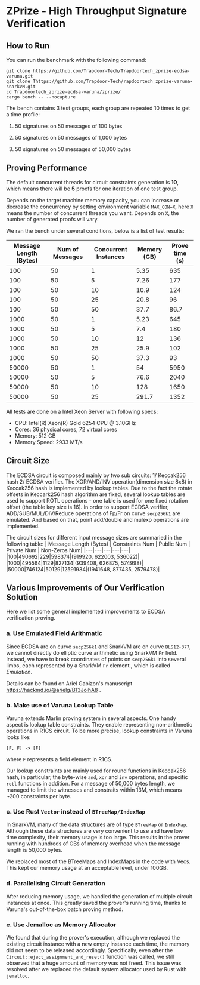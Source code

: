 # ZPrize - High Throughput Signature Verification

## How to Run
You can run the benchmark with the following command:

```
git clone https://github.com/Trapdoor-Tech/Trapdoortech_zprize-ecdsa-varuna.git
git clone Thttps://github.com/Trapdoor-Tech/rapdoortech_zprize-varuna-snarkVM.git
cd Trapdoortech_zprize-ecdsa-varuna/zprize/
cargo bench -- --nocapture
```

The bench contains 3 test groups, each group are repeated 10 times to get a time profile:

1. 50 signatures on 50 messages of 100 bytes

2. 50 signatures on 50 messages of 1,000 bytes

3. 50 signatures on 50 messages of 50,000 bytes




## Proving Performance
The default concurrent threads for circuit constraints generation is __10__, which means there will be __5__ proofs for one iteration of one test group.

Depends on the target machine memory capacity, you can increase or decrease the concurrency by setting environment variable `MAX_CON=X`, here `X` means the number of concurrent threads you want. Depends on `X`, the number of generated proofs will vary.

We ran the bench under several conditions, below is a list of test results:

| Message Length (Bytes) | Num of Messages | Concurrent Instances | Memory (GB) | Prove time (s)|
|---|---|---|---|---|
|100|50|1|5.35|635|
|100|50|5|7.26|177|
|100|50|10|10.9|124|
|100|50|25| 20.8 | 96 |
|100|50|50| 37.7 | 86.7 |
|1000|50|1|5.23|645|
|1000|50|5|7.4|180|
|1000|50|10|12|136|
|1000|50|25| 25.9 | 102 |
|1000|50|50| 37.3 | 93 |
|50000|50|1|54|5950|
|50000|50|5|76.6|2040|
|50000|50|10|128|1650|
|50000|50|25| 291.7 | 1352 |

All tests are done on a Intel Xeon Server with following specs:
- CPU: Intel(R) Xeon(R) Gold 6254 CPU @ 3.10GHz
- Cores: 36 physical cores, 72 virtual cores
- Memory: 512 GB
- Memory Speed: 2933 MT/s



## Circuit Size

The ECDSA circuit is composed mainly by two sub circuits: 1/ Keccak256 hash 2/ ECDSA verifier.
The XOR/AND/INV operation(dimension size 8x8) in Keccak256 hash is implemented by lookup tables. Due to the fact the rotate offsets in Keccark256 hash algorithm are fixed, several lookup tables are used to support ROTL operations - one table is used for one fixed rotation offset (the table key size is 16).
In order to support ECDSA verifier, ADD/SUB/MUL/DIV/Reduce operations of Fp/Fr on curve `secp256k1` are emulated. And based on that, point add/double and mulexp operations are implemented.

The circuit sizes for different input message sizes are summaried in the following table:
 | Message Length (Bytes) | Constraints Num | Public Num | Private Num | Non-Zeros Num|
 |---|---|---|---|---|
 |100|490692|229|598374|(919920, 622003, 536022)|
 |1000|495564|1129|827134|(939408, 626875, 574998)|
 |50000|746124|50129|12591934|(1941648, 877435, 2579478)|



## Various Improvements of Our Verification Solution

Here we list some general implemented improvements to ECDSA verification proving.

### a. Use Emulated Field Arithmatic
Since ECDSA are on curve `secp256k1` and SnarkVM are on curve `BLS12-377`, we cannot directly do elliptic curve arithmetic using SnarkVM  `Fr` field. Instead, we have to break coordinates of points on `secp256k1` into several limbs, each represented by a SnarkVM `Fr` element., which is called _Emulation_.

Details can be found on Ariel Gabizon's manuscript https://hackmd.io/@arielg/B13JoihA8 .

### b. Make use of Varuna Lookup Table
Varuna extends Marlin proving system in several aspects. One handy aspect is lookup table constraints. They enable representing non-arithmetic operations in R1CS circuit. To be more precise, lookup constraints in Varuna looks like:

```
[F, F] -> [F]
```

where `F` represents a field element in R1CS.

Our lookup constraints are mainly used for round functions in Keccak256 hash, in particular, the byte-wise `and`, `xor` and `inv` operations, and specific `rotl` functions in addition. For a message of 50,000 bytes length, we managed to limit the witnesses and constraits within 13M, which means ~200 constraints per byte.

### c. Use Rust `Vector` instead of `BTreeMap/IndexMap`
In SnarkVM, many of the data structures are of type `BTreeMap` or `IndexMap`. Although these data structures are very convenient to use and have low time complexity, their memory usage is too large. This results in the prover running with hundreds of GBs of memory overhead when the message length is 50,000 bytes.

We replaced most of the BTreeMaps and IndexMaps in the code with Vecs. This kept our memory usage at an acceptable level, under 100GB.

### d. Parallelising Circuit Generation
After reducing memory usage, we handled the generation of multiple circuit instances at once. This greatly saved the prover's running time, thanks to Varuna's out-of-the-box batch proving method.

### e. Use Jemalloc as Memory Allocator
We found that during the prover's execution, although we replaced the existing circuit instance with a new empty instance each time, the memory did not seem to be released accordingly. Specifically, even after the `Circuit::eject_assignment_and_reset()` function was called, we still observed that a huge amount of memory was not freed. This issue was resolved after we replaced the default system allocator used by Rust with `jemalloc`.
